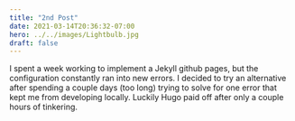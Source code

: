 ```yaml
---
title: "2nd Post"
date: 2021-03-14T20:36:32-07:00
hero: ../../images/Lightbulb.jpg
draft: false
---
```


I spent a week working to implement a Jekyll github pages, but the configuration constantly ran into new errors. I decided to try an alternative after spending a couple days (too long) trying to solve for one error that kept me from developing locally. Luckily Hugo paid off after only a couple hours of tinkering.